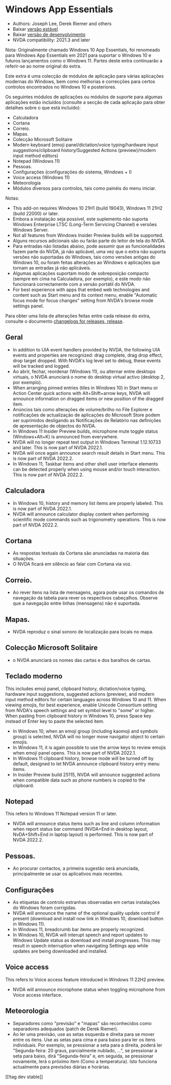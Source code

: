 # Windows App Essentials #

* Authors: Joseph Lee, Derek Riemer and others
* Baixar [versão estável][1]
* Baixar [versão de desenvolvimento][2]
* NVDA compatibility: 2021.3 and later

Nota: Originalmente chamado Windows 10 App Essentials, foi renomeado para
Windows App Essentials em 2021 para suportar o Windows 10 e futuros
lançamentos como o Windows 11. Partes deste extra continuarão a referir-se
ao nome original do extra.

Este extra é uma colecção de módulos de aplicação para várias aplicações
modernas do Windows, bem como melhorias e correcções para certos controlos
encontrados no Windows 10 e posteriores.

Os seguintes módulos de aplicações ou módulos de suporte para algumas
aplicações estão incluídos (consulte a secção de cada aplicação para obter
detalhes sobre o que está incluído):

* Calculadora
* Cortana
* Correio.
* Mapas.
* Colecção Microsoft Solitaire
* Modern keyboard (emoji panel/dictation/voice typing/hardware input
  suggestions/clipboard history/Suggested Actions (preview)/modern input
  method editors)
* Notepad (Windows 11)
* Pessoas.
* Configurações (configurações do sistema, Windows + I)
* Voice access (Windows 11)
* Meteorologia
* Módulos diversos para controlos, tais como painéis do menu iniciar.

Notas:

* This add-on requires Windows 10 21H1 (build 19043), Windows 11 21H2 (build
  22000) or later.
* Embora a instalação seja possível, este suplemento não suporta Windows
  Enterprise LTSC (Long-Term Servicing Channel) e versões Windows Server.
* Not all features from Windows Insider Preview builds will be supported.
* Alguns recursos adicionais são ou farão parte do leitor de tela do NVDA.
* Para entradas não listadas abaixo, pode assumir que as funcionalidades
  fazem parte do NVDA, já não aplicável, uma vez que o extra não suporta
  versões não suportadas do Windows, tais como versões antigas do Windows
  10, ou foram feitas alterações ao Windows e aplicações que tornam as
  entradas já não aplicáveis.
* Algumas aplicações suportam modo de sobreposição compacto (sempre em cima
  na Calculadora, por exemplo), e este modo não funcionará correctamente com
  a versão portátil do NVDA.
* For best experience with apps that embed web technologies and content such
  as Start menu and its context menu, enable "Automatic focus mode for focus
  changes" setting from NVDA's browse mode settings panel.

Para obter uma lista de alterações feitas entre cada release do extra,
consulte o documento [changelogs for releases, release][3].

## Geral

* In addition to UIA event handlers provided by NVDA, the following UIA
  events and properties are recognized: drag complete, drag drop effect,
  drop target dropped. With NVDA's log level set to debug, these events will
  be tracked and logged.
* Ao abrir, fechar, reordenar (Windows 11), ou alternar entre desktops
  virtuais, o NVDA anunciará o nome do desktop virtual activo (desktop 2,
  por exemplo).
* When arranging pinned entries (tiles in Windows 10) in Start menu or
  Action Center quick actions with Alt+Shift+arrow keys, NVDA will announce
  information on dragged items or new position of the dragged item.
* Anúncios tais como alterações de volume/brilho no File Explorer e
  notificações de actualização de aplicações do Microsoft Store podem ser
  suprimidos desligando as Notificações de Relatório nas definições de
  apresentação de objectos do NVDA.
* In Windows 11 Insider Preview builds, microphone mute toggle status
  (Windows+Alt+K) is announced from everywhere.
* NVDA will no longer repeat text output in Windows Terminal 1.12.10733 and
  later. This is now part of NVDA 2022.1.
* NVDA will once again announce search result details in Start menu. This is
  now part of NVDA 2022.2.
* In Windows 11, Taskbar items and other shell user interface elements can
  be detected properly when using mouse and/or touch interaction. This is
  now part of NVDA 2022.2.

## Calculadora

* In Windows 10, history and memory list items are properly labeled. This is
  now part of NVDA 2022.1.
* NVDA will announce calculator display content when performing scientific
  mode commands such as trigonometry operations. This is now part of NVDA
  2022.2.

## Cortana

* As respostas textuais da Cortana são anunciadas na maioria das situações.
* O NVDA ficará em silêncio ao falar com Cortana via voz.

## Correio.

* Ao rever itens na lista de mensagens, agora pode usar os comandos de
  navegação da tabela para rever os respectivos cabeçalhos. Observe que a
  navegação entre linhas (mensagens) não é suportada.

## Mapas.

* NVDA reproduz o sinal sonoro de localização para locais no mapa.

## Colecção Microsoft Solitaire

* o NVDA anunciará os nomes das cartas e dos baralhos de cartas.

## Teclado moderno

This includes emoji panel, clipboard history, dictation/voice typing,
hardware input suggestions, suggested actions (preview), and modern input
method editors for certain languages across Windows 10 and 11. When viewing
emojis, for best experience, enable Unicode Consortium setting from NVDA's
speech settings and set symbol level to "some" or higher. When pasting from
clipboard history in Windows 10, press Space key instead of Enter key to
paste the selected item.

* In Windows 10, when an emoji group (including kaomoji and symbols group)
  is selected, NVDA will no longer move navigator object to certain emojis.
* In Windows 11, it is again possible to use the arrow keys to review emojis
  when emoji panel opens. This is now part of NVDA 2022.1.
* In Windows 11 clipboard history, browse mode will be turned off by
  default, designed to let NVDA announce clipboard history entry menu items.
* In Insider Preview build 25115, NVDA will announce suggested actions when
  compatible data such as phone numbers is copied to the clipboard.

## Notepad

This refers to Windows 11 Notepad version 11 or later.

* NVDA will announce status items such as line and column information when
  report status bar command (NVDA+End in desktop layout, NvDA+Shift+End in
  laptop layout) is performed. This is now part of NVDA 2022.2.

## Pessoas.

* Ao procurar contactos, a primeira sugestão será anunciada, principalmente
  se usar os aplicativos mais recentes.

## Configurações

* As etiquetas de controlo estranhas observadas em certas instalações do
  Windows foram corrigidas.
* NVDA will announce the name of the optional quality update control if
  present (download and install now link in Windows 10, download button in
  Windows 11).
* In Windows 11, breadcrumb bar items are properly recognized.
* In Windows 10, NVDA will interupt speech and report updates to Windows
  Update status as download and install progresses. This may result in
  speech interruption when navigating Settings app while updates are being
  downloaded and installed.

## Voice access

This refers to Voice access feature introduced in Windows 11 22H2 preview.

* NVDA will announce microphone status when toggling microphone from Voice
  access interface.

## Meteorologia

* Separadores como "previsão" e "mapas" são reconhecidos como separadores
  adequados (patch de Derek Riemer).
* Ao ler uma previsão, use as setas esquerda e direita para se mover entre
  os itens. Use as setas para cima e para baixo para ler os itens
  individuais. Por exemplo, se pressionar a seta para a direita, poderá ler
  "Segunda-feira: 20 graus, parcialmente nublado, ...", se pressionar a seta
  para baixo, dirá "Segunda-feira" e, em seguida, se pressionar novamente,
  lerá o próximo item (Como a temperatura). Isto funciona actualmente para
  previsões diárias e horárias.

[[!tag dev stable]]

[1]: https://addons.nvda-project.org/files/get.php?file=w10

[2]: https://addons.nvda-project.org/files/get.php?file=w10-dev

[3]: https://github.com/josephsl/wintenapps/wiki/w10changelog

